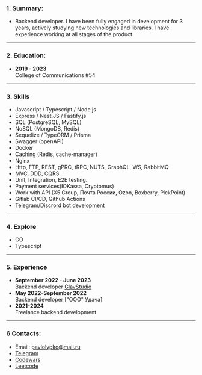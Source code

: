 ### 1. Summary: ###
* Backend developer. I have been fully engaged in development for 3 years, actively studying new technologies and libraries. I have experience working at all stages of the product.

---
### 2. Education: ###
*  **2019 - 2023**  
College of Communications #54

---
### 3. Skills ###
*  Javascript / Typescript / Node.js
*  Express / Nest.JS / Fastify.js
*  SQL (PostgreSQL, MySQL)
*  NoSQL (MongoDB, Redis)
*  Sequelize / TypeORM / Prisma
*  Swagger (openAPI)
*  Docker
*  Caching (Redis, cache-manager)
*  Nginx
*  Http, FTP, REST, gPRC, tRPC, NUTS, GraphQL, WS, RabbitMQ
*  MVC, DDD, CQRS
*  Unit, Integration, E2E testing.
*  Payment services(ЮKassa, Cryptomus)
*  Work with API (X5 Group, Почта России, Ozon, Boxberry, PickPoint)
*  Gitlab CI/CD, Github Actions
*  Telegram/Discrord bot development

---
### 4. Explore ###

*  GO
*  Typescript


---
### 5. Experience ###
*  **September 2022 - June 2023**  
Backend developer [GlavStudio](https://glavstudio.pro/)
*  **May 2022-September 2022**  
Backend developer ["ООО" Удача]
*  **2021-2024**  
Freelance backend development  

 ---
### 6 Contacts: ###
*  Email: pavlolypko@mail.ru
*  [Telegram](https://t.me/oknrddhnii)
*  [Codewars](https://www.codewars.com/users/pashasolyana)
*  [Leetcode](https://leetcode.com/u/pashasolyana/)
